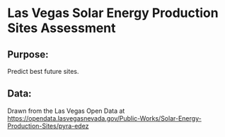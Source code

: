 # Las Vegas Solar Energy Production Sites Assessment

## Purpose:
Predict best future sites.

## Data:
Drawn from the Las Vegas Open Data at
https://opendata.lasvegasnevada.gov/Public-Works/Solar-Energy-Production-Sites/pyra-edez
